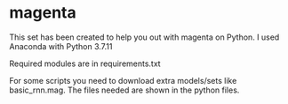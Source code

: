# magenta

This set has been created to help you out with magenta on Python.  I used Anaconda with Python 3.7.11

Required modules are in requirements.txt

For some scripts you need to download extra models/sets like basic_rnn.mag.  The files needed are shown in the python files.

